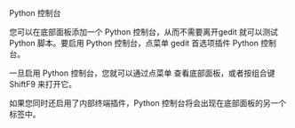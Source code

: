 <!--
TeliuTe <teliute@163.com>, 2009, 2011.
Colin Zhao <lonely.ibm@gmail.com>, 2011.
Wylmer Wang <wantinghard@gmail.com>, 2013.

Translator credits:
TeliuTe <teliute@163.com>, 2009, 2011
Colin Zhao <lonely.ibm@gmail.com>, 2011
wancheng zhang <wancheng.com.cn@gmail.com>, 2012
Zhe Wei <weizhe86@gmail.com>, 2014
-->

Python 控制台

您可以在底部面板添加一个 Python 控制台，从而不需要离开<app>gedit</app> 就可以测试 Python 脚本。要启用 Python 控制台，点菜单 <guiseq><gui style="menu">gedit</gui> <gui style="menuitem">首选项</gui><gui>插件</gui> <gui>Python 控制台</gui></guiseq>。

一旦启用 Python 控制台，您就可以通过点菜单 <guiseq><gui>查看</gui><gui>底部面板</gui></guiseq>，或者按组合键 <keyseq><key>Shift</key><key>F9</key></keyseq> 来打开它。

如果您同时还启用了<gui>内部终端</gui>插件，<gui>Python 控制台</gui>将会出现在底部面板的另一个标签中。
